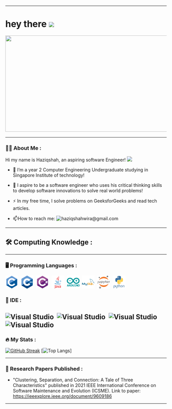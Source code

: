 ----
<h1>
  hey there
  <img src="https://media.giphy.com/media/hvRJCLFzcasrR4ia7z/giphy.gif" width="30px"/>
</h1>
<div align="center">
  <img src="https://media.giphy.com/media/dWesBcTLavkZuG35MI/giphy.gif" width="600" height="300"/>
</div>

---

### :man_technologist: About Me :
Hi my name is Haziqshah, an aspiring software Engineer! 
<img src="https://media.giphy.com/media/WUlplcMpOCEmTGBtBW/giphy.gif" width="30">


- :telescope: I’m a year 2 Computer Engineering Undergraduate studying in Singapore Institute of technology!

- :seedling: I aspire to be a software engineer who uses his critical thinking skills to develop software innovations to solve real world problems!

- :zap: In my free time, I solve problems on GeeksforGeeks and read tech articles.

- :mailbox:How to reach me: <img src="https://img.shields.io/badge/email-haziqshahwira%40gmail.com-blue" title="haziqshahwira@gmail.com" alt="haziqshahwira@gmail.com" >

---

## :hammer_and_wrench: Computing Knowledge :
---
### 🖥️ Programming Languages :
<div>
   <img src="https://github.com/devicons/devicon/blob/master/icons/c/c-original.svg" title="C" alt="C" width="40" height="40"/>&nbsp;
    <img src="https://github.com/devicons/devicon/blob/master/icons/cplusplus/cplusplus-original.svg" title="C++" alt="C++" width="40" height="40"/>&nbsp;
    <img src="https://github.com/devicons/devicon/blob/master/icons/csharp/csharp-original.svg" title="C#" alt="C#" width="40" height="40"/>&nbsp;
  <img src="https://github.com/devicons/devicon/blob/master/icons/java/java-original-wordmark.svg" title="Java" alt="Java" width="40" height="40"/>&nbsp;
  <img src="https://github.com/devicons/devicon/blob/master/icons/arduino/arduino-original-wordmark.svg" title="Arduino" alt="Arduino" width="40" height="40"/>&nbsp;
  <img src="https://github.com/devicons/devicon/blob/master/icons/mysql/mysql-original-wordmark.svg" title="MySQL"  alt="MySQL" width="40" height="40"/>&nbsp;
  <img src="https://github.com/devicons/devicon/blob/master/icons/jupyter/jupyter-original-wordmark.svg" title="jupyter"  alt="jupyter" width="40" height="40"/>&nbsp;
   <img src="https://github.com/devicons/devicon/blob/master/icons/python/python-original-wordmark.svg" title="python"  alt="python" width="40" height="40"/>&nbsp;
</div>

### 🤖 IDE : 
<img src="https://upload.wikimedia.org/wikipedia/commons/1/19/Visual_Studio_2012_logo_and_wordmark.svg" title="Visual Studio"  alt="Visual Studio" width="40" height="40"/>&nbsp;
<img src="https://i0.wp.com/ubiq.co/database-blog/wp-content/uploads/2020/10/mysql-workbench-alternatives.png?resize=730%2C410&ssl=1" title="Visual Studio"  alt="Visual Studio" width="40" height="40"/>&nbsp;
<img src="https://upload.wikimedia.org/wikipedia/commons/1/19/Visual_Studio_2012_logo_and_wordmark.svg" title="Visual Studio"  alt="Visual Studio" width="40" height="40"/>&nbsp;
<img src="https://upload.wikimedia.org/wikipedia/commons/1/19/Visual_Studio_2012_logo_and_wordmark.svg" title="Visual Studio"  alt="Visual Studio" width="40" height="40"/>&nbsp;
---
### :fire: My Stats :
[![GitHub Streak](http://github-readme-streak-stats.herokuapp.com?user=m4duwu&theme=tokyonight)](https://git.io/streak-stats)
[![Top Langs](https://github-readme-stats.vercel.app/api/top-langs/?username=m4duwu&theme=tokyonight&layout=compact)]

---
### 📖 Research Papers Published :
- "Clustering, Separation, and Connection: A Tale of Three Characteristics"
published in 2021 IEEE International Conference on Software Maintenance and Evolution (ICSME).
Link to paper: https://ieeexplore.ieee.org/document/9609186
---
